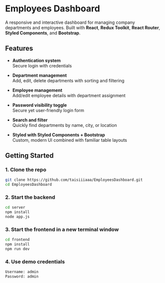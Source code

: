 # Employees Dashboard

A responsive and interactive dashboard for managing company departments and employees. Built with **React**, **Redux Toolkit**, **React Router**, **Styled Components**, and **Bootstrap**.

## Features

- **Authentication system**  
  Secure login with credentials

- **Department management**  
  Add, edit, delete departments with sorting and filtering

- **Employee management**  
  Add/edit employee details with department assignment

- **Password visibility toggle**  
  Secure yet user-friendly login form

- **Search and filter**  
  Quickly find departments by name, city, or location

- **Styled with Styled Components + Bootstrap**  
  Custom, modern UI combined with familiar table layouts

## Getting Started

### 1. Clone the repo

```bash
git clone https://github.com/taisiiiaaa/EmployeesDashboard.git
cd EmployeesDashboard
```

### 2. Start the backend 

```bash 
cd server
npm install
node app.js
```

### 3. Start the frontend in a new terminal window

```bash 
cd frontend
npm install
npm run dev
```

### 4. Use demo credentials 

```bash 
Username: admin
Password: admin
```


